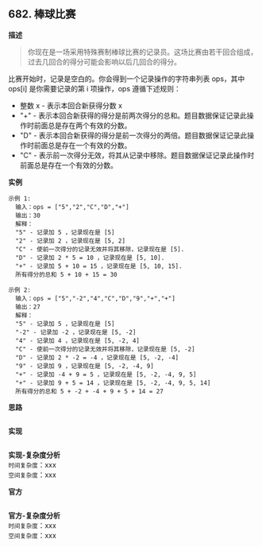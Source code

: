 ## 682. 棒球比赛

**描述**

> 你现在是一场采用特殊赛制棒球比赛的记录员。这场比赛由若干回合组成，过去几回合的得分可能会影响以后几回合的得分。

比赛开始时，记录是空白的。你会得到一个记录操作的字符串列表 ops，其中 ops[i] 是你需要记录的第 i 项操作，ops 遵循下述规则：

- 整数 x - 表示本回合新获得分数 x
- "+" - 表示本回合新获得的得分是前两次得分的总和。题目数据保证记录此操作时前面总是存在两个有效的分数。
- "D" - 表示本回合新获得的得分是前一次得分的两倍。题目数据保证记录此操作时前面总是存在一个有效的分数。
- "C" - 表示前一次得分无效，将其从记录中移除。题目数据保证记录此操作时前面总是存在一个有效的分数。

**实例**

```
示例 1:
  输入：ops = ["5","2","C","D","+"]
  输出：30
  解释：
  "5" - 记录加 5 ，记录现在是 [5]
  "2" - 记录加 2 ，记录现在是 [5, 2]
  "C" - 使前一次得分的记录无效并将其移除，记录现在是 [5].
  "D" - 记录加 2 * 5 = 10 ，记录现在是 [5, 10].
  "+" - 记录加 5 + 10 = 15 ，记录现在是 [5, 10, 15].
  所有得分的总和 5 + 10 + 15 = 30

示例 2:
  输入：ops = ["5","-2","4","C","D","9","+","+"]
  输出：27
  解释：
  "5" - 记录加 5 ，记录现在是 [5]
  "-2" - 记录加 -2 ，记录现在是 [5, -2]
  "4" - 记录加 4 ，记录现在是 [5, -2, 4]
  "C" - 使前一次得分的记录无效并将其移除，记录现在是 [5, -2]
  "D" - 记录加 2 * -2 = -4 ，记录现在是 [5, -2, -4]
  "9" - 记录加 9 ，记录现在是 [5, -2, -4, 9]
  "+" - 记录加 -4 + 9 = 5 ，记录现在是 [5, -2, -4, 9, 5]
  "+" - 记录加 9 + 5 = 14 ，记录现在是 [5, -2, -4, 9, 5, 14]
  所有得分的总和 5 + -2 + -4 + 9 + 5 + 14 = 27

```

**思路**

```

```

**实现**

```js

```

**实现-复杂度分析**  
`时间复杂度`：xxx  
`空间复杂度`：xxx

**官方**

```js

```

**官方-复杂度分析**  
`时间复杂度`：xxx  
`空间复杂度`：xxx
